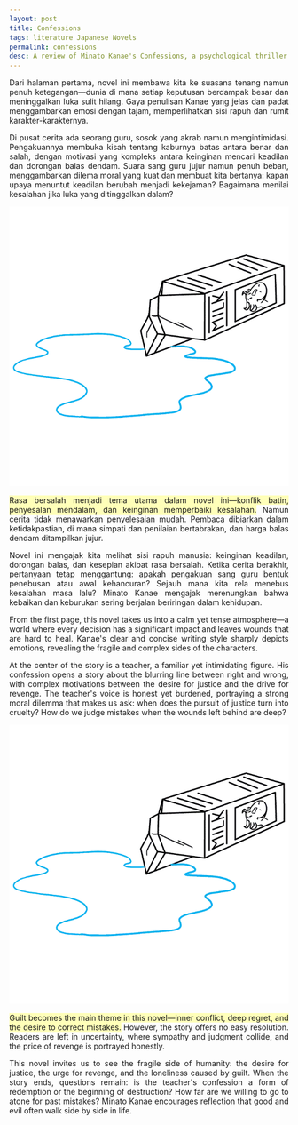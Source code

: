```yaml
---
layout: post  
title: Confessions
tags: literature Japanese Novels
permalink: confessions
desc: A review of Minato Kanae's Confessions, a psychological thriller that explores the dark depths of revenge, guilt, and the human condition.  
---
```

<div style="text-align: justify;" data-lang="id" class="hidden">
<p style="text-align: justify;">Dari halaman pertama, novel ini membawa kita ke suasana tenang namun penuh
    ketegangan—dunia di mana setiap keputusan
    berdampak besar dan meninggalkan luka sulit hilang. Gaya penulisan Kanae yang jelas dan padat menggambarkan emosi
    dengan
    tajam, memperlihatkan sisi rapuh dan rumit karakter-karakternya.</p>

<p style="text-align: justify;">Di pusat cerita ada seorang guru, sosok yang akrab namun mengintimidasi. Pengakuannya
    membuka kisah tentang kaburnya
    batas antara benar dan salah, dengan motivasi yang kompleks antara keinginan mencari keadilan dan dorongan balas
    dendam.
    Suara sang guru jujur namun penuh beban, menggambarkan dilema moral yang kuat dan membuat kita bertanya: kapan upaya
    menuntut keadilan berubah menjadi kekejaman? Bagaimana menilai kesalahan jika luka yang ditinggalkan dalam?</p>
<img src="/assets/img/209146bf6509867131e1b75d07498d150bd48e53f0f4d907b11024fac3f6329e.webp" alt="Spilt Milk">
<p style="text-align: justify;"><span style="background-color: rgb(255, 255, 185);">Rasa bersalah menjadi tema utama
        dalam novel ini—konflik batin, penyesalan mendalam, dan
        keinginan memperbaiki
        kesalahan.</span> Namun cerita tidak menawarkan penyelesaian mudah. Pembaca dibiarkan dalam ketidakpastian, di
    mana simpati
    dan
    penilaian bertabrakan, dan harga balas dendam ditampilkan jujur.</p>

<p style="text-align: justify;">Novel ini mengajak kita melihat sisi rapuh manusia: keinginan keadilan, dorongan balas,
    dan kesepian akibat rasa
    bersalah. Ketika cerita berakhir, pertanyaan tetap menggantung: apakah pengakuan sang guru bentuk penebusan atau
    awal
    kehancuran? Sejauh mana kita rela menebus kesalahan masa lalu? Minato Kanae mengajak merenungkan bahwa kebaikan dan
    keburukan sering berjalan beriringan dalam kehidupan.</p>
</div>

<div style="text-align: justify;" data-lang="en">
<p style="text-align: justify;">From the first page, this novel takes us into a calm yet tense atmosphere—a world where every decision has a significant impact and leaves wounds that are hard to heal. Kanae's clear and concise writing style sharply depicts emotions, revealing the fragile and complex sides of the characters.</p>

<p style="text-align: justify;">At the center of the story is a teacher, a familiar yet intimidating figure. His confession opens a story about the blurring line between right and wrong, with complex motivations between the desire for justice and the drive for revenge. The teacher's voice is honest yet burdened, portraying a strong moral dilemma that makes us ask: when does the pursuit of justice turn into cruelty? How do we judge mistakes when the wounds left behind are deep?</p>
<img src="/assets/img/209146bf6509867131e1b75d07498d150bd48e53f0f4d907b11024fac3f6329e.webp" alt="Spilt Milk">
<p style="text-align: justify;"><span style="background-color: rgb(255, 255, 185);">Guilt becomes the main theme in this novel—inner conflict, deep regret, and the desire to correct mistakes.</span> However, the story offers no easy resolution. Readers are left in uncertainty, where sympathy and judgment collide, and the price of revenge is portrayed honestly.</p>

<p style="text-align: justify;">This novel invites us to see the fragile side of humanity: the desire for justice, the urge for revenge, and the loneliness caused by guilt. When the story ends, questions remain: is the teacher's confession a form of redemption or the beginning of destruction? How far are we willing to go to atone for past mistakes? Minato Kanae encourages reflection that good and evil often walk side by side in life.</p>
</div>
